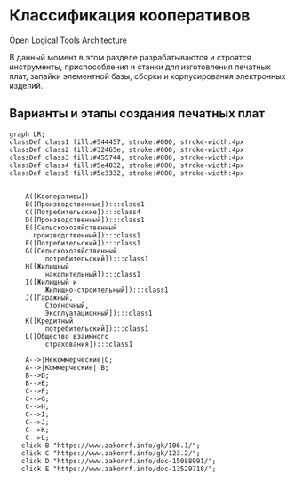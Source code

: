 # Классификация кооперативов
Open Logical Tools Architecture  

В данный момент в этом разделе разрабатываются и строятся инструменты, приспособления и станки для изготовления печатных плат, запайки элементной базы, сборки и корпусирования электронных изделий.  

## Варианты и этапы создания печатных плат
```mermaid
graph LR;
classDef class1 fill:#544457, stroke:#000, stroke-width:4px
classDef class2 fill:#32465e, stroke:#000, stroke-width:4px
classDef class3 fill:#455744, stroke:#000, stroke-width:4px
classDef class4 fill:#5e4832, stroke:#000, stroke-width:4px
classDef class5 fill:#5e3332, stroke:#000, stroke-width:4px

   
    A([Кооперативы])
    B([Производственные]):::class1
    C([Потребительские]):::class4
    D([Производственный]):::class1
    E([Сельскохозяйственный
      производственный]):::class1
    F([Потребительский]):::class1
    G([Сельскохозяйственный
         потребительский]):::class1
    H([Жилищный
         накопительный]):::class1
    I([Жилищный и
         Жилищно-строительный]):::class1
    J([Гаражный,
         Стояночный,
         Эксплуатационный]):::class1
    K([Кредитный
         потребительский]):::class1
    L([Общество взаимного
         страхования]):::class1

    A-->|Некоммерческие|C;
    A-->|Коммерческие| B;
    B-->D;
    B-->E;
    C-->F;
    C-->G;
    C-->H;
    C-->I;
    C-->J;
    C-->K;
    C-->L;
   click B "https://www.zakonrf.info/gk/106.1/";
   click C "https://www.zakonrf.info/gk/123.2/";
   click D "https://www.zakonrf.info/doc-15088991/";
   click E "https://www.zakonrf.info/doc-13529718/";
```

